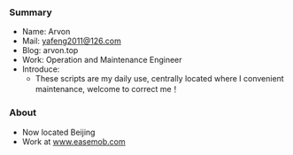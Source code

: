 ### Summary
- Name: Arvon
- Mail: yafeng2011@126.com
- Blog: arvon.top
- Work: Operation and Maintenance Engineer
- Introduce: 
  * These scripts are my daily use, centrally located where I convenient maintenance, welcome to correct me！









### About
- Now located Beijing
- Work at www.easemob.com

